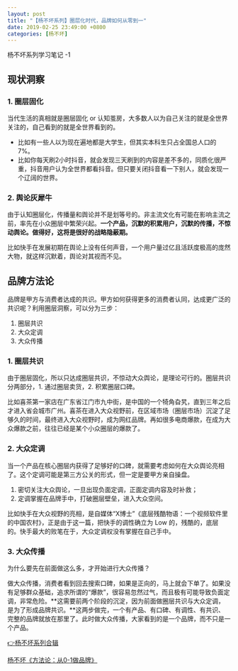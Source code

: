 ```yaml
---
layout: post
title: "【杨不坏系列】圈层化时代，品牌如何从零到一"
date: 2019-02-25 23:49:00 +0800
categories: [杨不坏]
---
```


杨不坏系列学习笔记 -1

## 现状洞察

### 1. 圈层固化

当代生活的真相就是圈层固化 or 认知茧房，大多数人以为自己关注的就是全世界关注的，自己看到的就是全世界看到的。

* 比如有一些人以为现在遍地都是大学生，但其实本科生只占全国总人口的7%。
* 比如你每天刷2小时抖音，就会发现三天刷到的内容是差不多的，同质化很严重，抖音用户认为全世界都看抖音。但只要关闭抖音看一下别人，就会发现一个辽阔的世界。

### 2. 舆论灰犀牛

由于认知圈层化，传播量和舆论并不是划等号的。非主流文化有可能在影响主流之前，率先在小众圈层中繁荣兴起。**一个产品，沉默的积累用户，沉默的传播，不惊动舆论。做得好，这将是很好的战略隐蔽期。**

比如快手在发展初期在舆论上没有任何声音，一个用户量过亿且活跃度极高的庞然大物，就这样沉默着，舆论对其视而不见。

## 品牌方法论

品牌是甲方与消费者达成的共识。甲方如何获得更多的消费者认同，达成更广泛的共识呢？利用圈层洞察，可以分为三步：

1. 圈层共识
2. 大众定调
3. 大众传播

### 1. 圈层共识

由于圈层固化，所以只达成圈层共识，不惊动大众舆论，是理论可行的。圈层共识分两部分，1. 通过圈层卖货，2. 积累圈层口碑。

比如喜茶第一家店在广东省江门市九中街，是中国的一个犄角旮旯，直到三年之后才进入省会城市广州。喜茶在进入大众视野前，在区域市场（圈层市场）沉淀了足够久的时间，最终进入大众视野时，成为网红品牌。再如很多电商爆款，在成为大众爆款之前，往往已经是某个小众圈层的爆款了。

### 2. 大众定调

当一个产品在核心圈层内获得了足够好的口碑，就需要考虑如何在大众舆论亮相了。这个定调可能是第三方公关的形式，但一定是要甲方亲自操盘。

1. 密切关注大众舆论，一旦出现负面定调，正面定调内容及时补救；
2. 定调掌握在品牌手中，打破圈层壁垒，进入大众空间。

比如快手在大众视野的亮相，是自媒体“X博士”《底层残酷物语：一个视频软件里的中国农村》，正是由于这一篇，把快手的调性确立为 Low 的，残酷的，底层的。快手最大的败笔在于，大众定调权没有掌握在自己手中。

### 3. 大众传播

为什么要先在前面做这么多，才开始进行大众传播？

做大众传播，消费者看到回去搜索口碑，如果是正向的，马上就会下单了。如果没有足够群众基础，追求所谓的“爆款”，很容易忽然过气，而且极有可能导致负面定调，非常危险。**这需要前两个阶段的沉淀，因为前面做圈层共识与大众定调，是为了形成品牌共识。**这两步做完，一个有产品、有口碑、有调性、有共识、完整的品牌就放在那里了。此时做大众传播，大家看到的是一个品牌，而不只是一个产品。

[👉杨不坏系列合辑](./ybh.html)

[杨不坏《方法论：从0-1做品牌》](https://mp.weixin.qq.com/s/HuGyNos-QbCZIDkEZ6l7tw)
